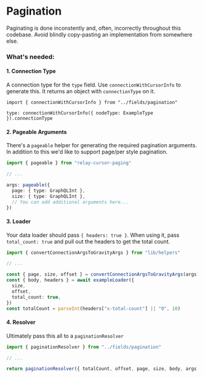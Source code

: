 # Pagination

Paginating is done inconstently and, often, incorrectly throughout this codebase. Avoid blindly copy-pasting an implementation from somewhere else.

### What's needed:

#### 1. Connection Type

A connection type for the `type` field. Use `connectionWithCursorInfo` to generate this. It returns an object with `connectionType` on it.

```tsx
import { connectionWithCursorInfo } from "../fields/pagination"

type: connectionWithCursorInfo({ nodeType: ExampleType }).connectionType
```

#### 2. Pageable Arguments

There's a `pageable` helper for generating the required pagination arguments. In addition to this we'd like to support page/per style pagination.

```ts
import { pageable } from "relay-cursor-paging"

// ...

args: pageable({
  page: { type: GraphQLInt },
  size: { type: GraphQLInt },
  // You can add additional arguments here...
})
```

#### 3. Loader

Your data loader should pass `{ headers: true }`. When using it, pass `total_count: true` and pull out the headers to get the total count.

```ts
import { convertConnectionArgsToGravityArgs } from "lib/helpers"

// ...

const { page, size, offset } = convertConnectionArgsToGravityArgs(args)
const { body, headers } = await exampleLoader({
  size,
  offset,
  total_count: true,
})
const totalCount = parseInt(headers["x-total-count"] || "0", 10)
```

#### 4. Resolver

Ultimately pass this all to a `paginationResolver`

```ts
import { paginationResolver } from "../fields/pagination"

// ...

return paginationResolver({ totalCount, offset, page, size, body, args })
```
